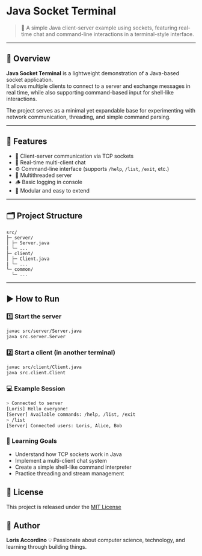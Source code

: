 # Java Socket Terminal

> 💬 A simple Java client-server example using sockets, featuring real-time chat and command-line interactions in a terminal-style interface.

---

## 🚀 Overview

**Java Socket Terminal** is a lightweight demonstration of a Java-based socket application.  
It allows multiple clients to connect to a server and exchange messages in real time, while also supporting command-based input for shell-like interactions.

The project serves as a minimal yet expandable base for experimenting with network communication, threading, and simple command parsing.

---

## 🧩 Features

- 🔌 Client-server communication via TCP sockets  
- 💬 Real-time multi-client chat  
- ⚙️ Command-line interface (supports `/help`, `/list`, `/exit`, etc.)  
- 🧵 Multithreaded server  
- 🪵 Basic logging in console  
- 🧱 Modular and easy to extend  

---

## 🗂️ Project Structure
```
src/
├─ server/
│ ├─ Server.java
| └─ ...
├─ client/
│ ├─ Client.java
| └─ ...
└─ common/
  └─ ...
```

---

## ▶️ How to Run

### 1️⃣ Start the server
```bash
javac src/server/Server.java
java src.server.Server
```

### 2️⃣ Start a client (in another terminal)
```bash
javac src/client/Client.java
java src.client.Client
```

### 💻 Example Session
```bash
> Connected to server
[Loris] Hello everyone!
[Server] Available commands: /help, /list, /exit
> /list
[Server] Connected users: Loris, Alice, Bob
```

### 🧠 Learning Goals
- Understand how TCP sockets work in Java
- Implement a multi-client chat system
- Create a simple shell-like command interpreter
- Practice threading and stream management

## 📜 License
This project is released under the [MIT License](LICENSE.txt)

## 👤 Author
**Loris Accordino**
💡 Passionate about computer science, technology, and learning through building things.
